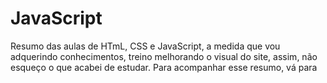 # JavaScript
Resumo das aulas de HTmL, CSS e JavaScript, a medida que vou adquerindo conhecimentos, treino melhorando o visual do site, assim, não esqueço o que acabei de estudar.
Para acompanhar esse resumo, vá para 
